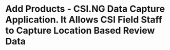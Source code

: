 # Add Products - CSI.NG Data Capture Application. It Allows CSI Field Staff to Capture Location Based Review Data
